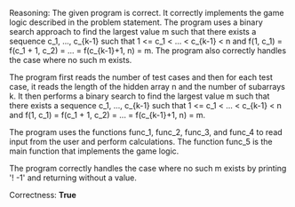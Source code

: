 Reasoning: 
The given program is correct. It correctly implements the game logic described in the problem statement. The program uses a binary search approach to find the largest value m such that there exists a sequence c_1, ..., c_{k-1} such that 1 <= c_1 < ... < c_{k-1} < n and f(1, c_1) = f(c_1 + 1, c_2) = ... = f(c_{k-1}+1, n) = m. The program also correctly handles the case where no such m exists.

The program first reads the number of test cases and then for each test case, it reads the length of the hidden array n and the number of subarrays k. It then performs a binary search to find the largest value m such that there exists a sequence c_1, ..., c_{k-1} such that 1 <= c_1 < ... < c_{k-1} < n and f(1, c_1) = f(c_1 + 1, c_2) = ... = f(c_{k-1}+1, n) = m.

The program uses the functions func_1, func_2, func_3, and func_4 to read input from the user and perform calculations. The function func_5 is the main function that implements the game logic.

The program correctly handles the case where no such m exists by printing '! -1' and returning without a value.

Correctness: **True**